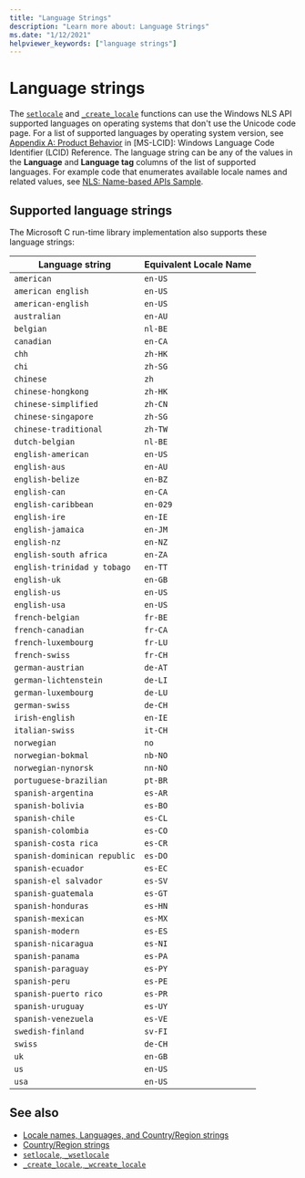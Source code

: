 ```yaml
---
title: "Language Strings"
description: "Learn more about: Language Strings"
ms.date: "1/12/2021"
helpviewer_keywords: ["language strings"]
---
```

# Language strings

The [`setlocale`](./reference/setlocale-wsetlocale.md) and [`_create_locale`](./reference/create-locale-wcreate-locale.md) functions can use the Windows NLS API supported languages on operating systems that don't use the Unicode code page. For a list of supported languages by operating system version, see [Appendix A: Product Behavior](/openspecs/windows_protocols/ms-lcid/a9eac961-e77d-41a6-90a5-ce1a8b0cdb9c) in \[MS-LCID]: Windows Language Code Identifier (LCID) Reference. The language string can be any of the values in the **Language** and **Language tag** columns of the list of supported languages. For example code that enumerates available locale names and related values, see [NLS: Name-based APIs Sample](/windows/win32/intl/nls--name-based-apis-sample).

## Supported language strings

The Microsoft C run-time library implementation also supports these language strings:

| Language string | Equivalent Locale Name |
|---|---|
| `american` | `en-US` |
| `american english` | `en-US` |
| `american-english` | `en-US` |
| `australian` | `en-AU` |
| `belgian` | `nl-BE` |
| `canadian` | `en-CA` |
| `chh` | `zh-HK` |
| `chi` | `zh-SG` |
| `chinese` | `zh` |
| `chinese-hongkong` | `zh-HK` |
| `chinese-simplified` | `zh-CN` |
| `chinese-singapore` | `zh-SG` |
| `chinese-traditional` | `zh-TW` |
| `dutch-belgian` | `nl-BE` |
| `english-american` | `en-US` |
| `english-aus` | `en-AU` |
| `english-belize` | `en-BZ` |
| `english-can` | `en-CA` |
| `english-caribbean` | `en-029` |
| `english-ire` | `en-IE` |
| `english-jamaica` | `en-JM` |
| `english-nz` | `en-NZ` |
| `english-south africa` | `en-ZA` |
| `english-trinidad y tobago` | `en-TT` |
| `english-uk` | `en-GB` |
| `english-us` | `en-US` |
| `english-usa` | `en-US` |
| `french-belgian` | `fr-BE` |
| `french-canadian` | `fr-CA` |
| `french-luxembourg` | `fr-LU` |
| `french-swiss` | `fr-CH` |
| `german-austrian` | `de-AT` |
| `german-lichtenstein` | `de-LI` |
| `german-luxembourg` | `de-LU` |
| `german-swiss` | `de-CH` |
| `irish-english` | `en-IE` |
| `italian-swiss` | `it-CH` |
| `norwegian` | `no` |
| `norwegian-bokmal` | `nb-NO` |
| `norwegian-nynorsk` | `nn-NO` |
| `portuguese-brazilian` | `pt-BR` |
| `spanish-argentina` | `es-AR` |
| `spanish-bolivia` | `es-BO` |
| `spanish-chile` | `es-CL` |
| `spanish-colombia` | `es-CO` |
| `spanish-costa rica` | `es-CR` |
| `spanish-dominican republic` | `es-DO` |
| `spanish-ecuador` | `es-EC` |
| `spanish-el salvador` | `es-SV` |
| `spanish-guatemala` | `es-GT` |
| `spanish-honduras` | `es-HN` |
| `spanish-mexican` | `es-MX` |
| `spanish-modern` | `es-ES` |
| `spanish-nicaragua` | `es-NI` |
| `spanish-panama` | `es-PA` |
| `spanish-paraguay` | `es-PY` |
| `spanish-peru` | `es-PE` |
| `spanish-puerto rico` | `es-PR` |
| `spanish-uruguay` | `es-UY` |
| `spanish-venezuela` | `es-VE` |
| `swedish-finland` | `sv-FI` |
| `swiss` | `de-CH` |
| `uk` | `en-GB` |
| `us` | `en-US` |
| `usa` | `en-US` |

## See also

- [Locale names, Languages, and Country/Region strings](./locale-names-languages-and-country-region-strings.md)
- [Country/Region strings](./country-region-strings.md)
- [`setlocale`, `_wsetlocale`](./reference/setlocale-wsetlocale.md)
- [`_create_locale`, `_wcreate_locale`](./reference/create-locale-wcreate-locale.md)
